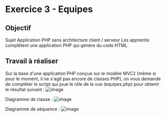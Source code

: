 # Exercice 3 - Equipes

## Objectif
Sujet	Application PHP sans architecture client / serveur
Les apprentis complètent une application PHP qui génère du code HTML.

## Travail à réaliser

Sur la base d'une application PHP conçue sur le modèle MVC2 (même si pour le moment, il ne s'agit pas encore de classes PHP), on vous demande de compléter le script qui joue le rôle de la vue (equipes.php) pour obtenir le résultat suivant :
![image](https://github.com/emf-info-151/module151/assets/48353440/7c988935-9b2b-46cb-a28f-a592b449428c)


Diagramme de classe : 
![image](https://github.com/emf-info-151/module151/assets/48353440/a938a583-4a79-4ef2-a5a9-640af8b7dc06)



Diagramme de séquence : 
![image](https://github.com/emf-info-151/module151/assets/48353440/95a0f1e5-70a0-4837-833d-6b648ee73f67)
